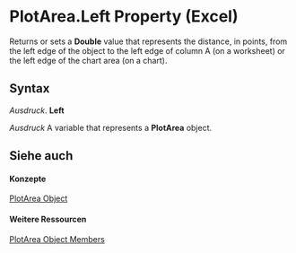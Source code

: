 
# PlotArea.Left Property (Excel)

Returns or sets a  **Double** value that represents the distance, in points, from the left edge of the object to the left edge of column A (on a worksheet) or the left edge of the chart area (on a chart).


## Syntax

 _Ausdruck_. **Left**

 _Ausdruck_ A variable that represents a **PlotArea** object.


## Siehe auch


#### Konzepte


[PlotArea Object](85c42124-268c-8b0e-ba5d-c2f6fbf53e79.md)
#### Weitere Ressourcen


[PlotArea Object Members](http://msdn.microsoft.com/library/5f851027-e1ed-95ec-fa62-1f5f85962df4%28Office.15%29.aspx)